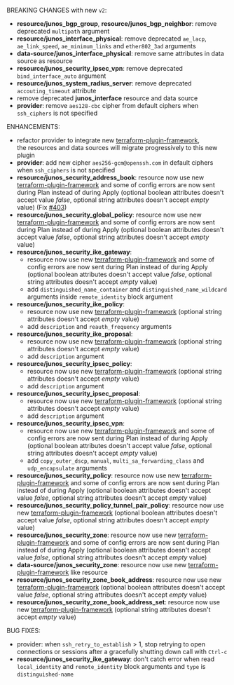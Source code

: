 <!-- markdownlint-disable-file MD013 MD041 -->
BREAKING CHANGES with new `v2`:

* **resource/junos_bgp_group**, **resource/junos_bgp_neighbor**: remove deprecated `multipath` argument
* **resource/junos_interface_physical**: remove deprecated `ae_lacp`, `ae_link_speed`, `ae_minimum_links` and `ether802_3ad` arguments
* **data-source/junos_interface_physical**: remove same attributes in data source as resource
* **resource/junos_security_ipsec_vpn**: remove deprecated `bind_interface_auto` argument
* **resource/junos_system_radius_server**: remove deprecated `accouting_timeout` attribute
* remove deprecated **junos_interface** resource and data source
* **provider**: remove `aes128-cbc` cipher from default ciphers when `ssh_ciphers` is not specified

ENHANCEMENTS:

* refactor provider to integrate new [terraform-plugin-framework](https://github.com/hashicorp/terraform-plugin-framework),  
  the resources and data sources will migrate progressively to this new plugin
* **provider**: add new cipher `aes256-gcm@openssh.com` in default ciphers when `ssh_ciphers` is not specified
* **resource/junos_security_address_book**: resource now use new [terraform-plugin-framework](https://github.com/hashicorp/terraform-plugin-framework) and some of config errors are now sent during Plan instead of during Apply (optional boolean attributes doesn't accept value *false*, optional string attributes doesn't accept *empty* value) (Fix [#403](https://github.com/jeremmfr/terraform-provider-junos/issues/403))
* **resource/junos_security_global_policy**: resource now use new [terraform-plugin-framework](https://github.com/hashicorp/terraform-plugin-framework) and some of config errors are now sent during Plan instead of during Apply (optional boolean attributes doesn't accept value *false*, optional string attributes doesn't accept *empty* value)
* **resource/junos_security_ike_gateway**:
  * resource now use new [terraform-plugin-framework](https://github.com/hashicorp/terraform-plugin-framework) and some of config errors are now sent during Plan instead of during Apply (optional boolean attributes doesn't accept value *false*, optional string attributes doesn't accept *empty* value)
  * add `distinguished_name_container` and `distinguished_name_wildcard` arguments inside `remote_identity` block argument
* **resource/junos_security_ike_policy**:
  * resource now use new [terraform-plugin-framework](https://github.com/hashicorp/terraform-plugin-framework) (optional string attributes doesn't accept *empty* value)
  * add `description` and `reauth_frequency` arguments
* **resource/junos_security_ike_proposal**:
  * resource now use new [terraform-plugin-framework](https://github.com/hashicorp/terraform-plugin-framework) (optional string attributes doesn't accept *empty* value)
  * add `description` argument
* **resource/junos_security_ipsec_policy**:
  * resource now use new [terraform-plugin-framework](https://github.com/hashicorp/terraform-plugin-framework) (optional string attributes doesn't accept *empty* value)
  * add `description` argument
* **resource/junos_security_ipsec_proposal**:
  * resource now use new [terraform-plugin-framework](https://github.com/hashicorp/terraform-plugin-framework) (optional string attributes doesn't accept *empty* value)
  * add `description` argument
* **resource/junos_security_ipsec_vpn**:
  * resource now use new [terraform-plugin-framework](https://github.com/hashicorp/terraform-plugin-framework) and some of config errors are now sent during Plan instead of during Apply (optional boolean attributes doesn't accept value *false*, optional string attributes doesn't accept *empty* value)
  * add `copy_outer_dscp`, `manual`, `multi_sa_forwarding_class` and `udp_encapsulate` arguments
* **resource/junos_security_policy**: resource now use new [terraform-plugin-framework](https://github.com/hashicorp/terraform-plugin-framework) and some of config errors are now sent during Plan instead of during Apply (optional boolean attributes doesn't accept value *false*, optional string attributes doesn't accept *empty* value)
* **resource/junos_security_policy_tunnel_pair_policy**: resource now use new [terraform-plugin-framework](https://github.com/hashicorp/terraform-plugin-framework) (optional boolean attributes doesn't accept value *false*, optional string attributes doesn't accept *empty* value)
* **resource/junos_security_zone**: resource now use new [terraform-plugin-framework](https://github.com/hashicorp/terraform-plugin-framework) and some of config errors are now sent during Plan instead of during Apply (optional boolean attributes doesn't accept value *false*, optional string attributes doesn't accept *empty* value)
* **data-source/junos_security_zone**: resource now use new [terraform-plugin-framework](https://github.com/hashicorp/terraform-plugin-framework) like resource
* **resource/junos_security_zone_book_address**: resource now use new [terraform-plugin-framework](https://github.com/hashicorp/terraform-plugin-framework) (optional boolean attributes doesn't accept value *false*, optional string attributes doesn't accept *empty* value)
* **resource/junos_security_zone_book_address_set**: resource now use new [terraform-plugin-framework](https://github.com/hashicorp/terraform-plugin-framework) (optional string attributes doesn't accept *empty* value)

BUG FIXES:

* provider: when `ssh_retry_to_establish` > 1, stop retrying to open connections or sessions after a gracefully shutting down call with `Ctrl-c`
* **resource/junos_security_ike_gateway**: don't catch error when read `local_identity` and `remote_identity` block arguments and `type` is `distinguished-name`
